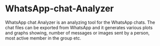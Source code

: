# WhatsApp-chat-Analyzer
WhatsApp chat Analyzer is an analyzing tool for the WhatsApp chats. The chat files can be exported from WhatsApp and it generates various plots and graphs showing, number of messages or images sent by a person, most active member in the group etc.
